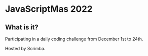 # JavaScriptMas 2022

## What is it?
Participating in a daily coding challenge from December 1st to 24th.

Hosted by Scrimba.